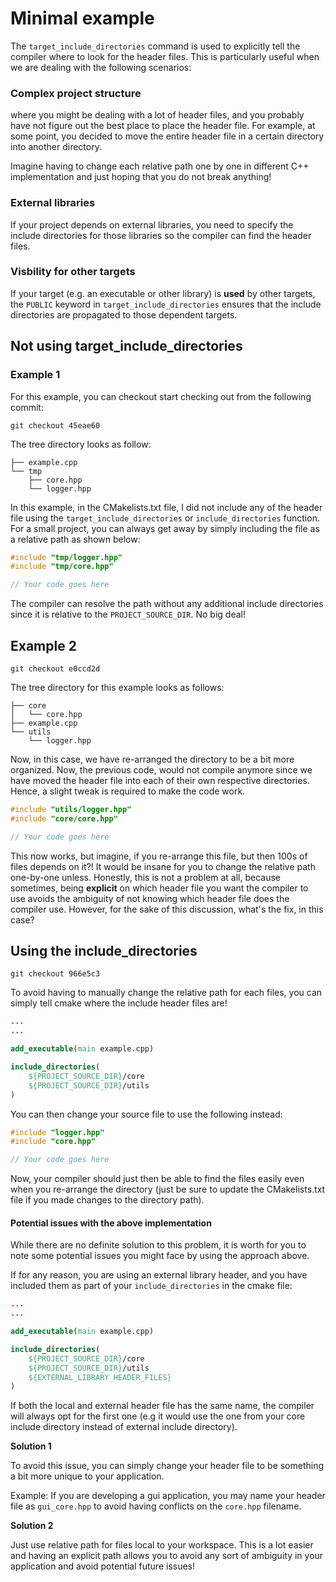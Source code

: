 # Minimal example

The `target_include_directories` command is used to explicitly tell the compiler where to look for the header files. This is particularly useful when we are dealing with the following scenarios:

### Complex project structure
where you might be dealing with a lot of header files, and you probably have not figure out the best place to place the header file. For example, at some point, you decided to move the entire header file in a certain directory into another directory.

Imagine having to change each relative path one by one in different C++ implementation and just hoping that you do not break anything!

### External libraries
If your project depends on external libraries, you need to specify the include directories for those libraries so the compiler can find the header files.

### Visbility for other targets
If your target (e.g. an executable or other library) is **used** by other targets, the `PUBLIC` keyword in `target_include_directories` ensures that the include directories are propagated to those dependent targets.

## Not using target_include_directories

### Example 1
For this example, you can checkout start checking out from the following commit:
```
git checkout 45eae60
```

The tree directory looks as follow:
```shell
├── example.cpp
└── tmp
    ├── core.hpp
    └── logger.hpp
```

In this example, in the CMakelists.txt file, I did not include any of the header file using the `target_include_directories` or `include_directories`
function. For a small project, you can always get away by simply including the file as a relative path as shown below:

```cpp
#include "tmp/logger.hpp"
#include "tmp/core.hpp"

// Your code goes here
```

The compiler can resolve the path without any additional include directories since it is relative to the `PROJECT_SOURCE_DIR`. No big deal!

## Example 2

```shell
git checkout e0ccd2d
```

The tree directory for this example looks as follows:
```shell
├── core
│   └── core.hpp
├── example.cpp
└── utils
    └── logger.hpp
```

Now, in this case, we have re-arranged the directory to be a bit more organized. Now, the previous code, would not compile anymore since we have moved the header file into each of their own respective directories. Hence, a slight tweak is required to make the code work.

```cpp
#include "utils/logger.hpp"
#include "core/core.hpp"

// Your code goes here
```

This now works, but imagine, if you re-arrange this file, but then 100s of files depends on it?! It would be insane for you to change the relative path one-by-one unless. Honestly, this is not a problem at all, because sometimes, being **explicit** on which header file you want the compiler to use avoids the ambiguity of not knowing which header file does the compiler use. However, for the sake of this discussion, what's the fix, in this case?

## Using the include_directories

```shell
git checkout 966e5c3
```

To avoid having to manually change the relative path for each files, you can simply tell cmake where the include header files are!

```cmake
...
...

add_executable(main example.cpp)

include_directories(
    ${PROJECT_SOURCE_DIR}/core
    ${PROJECT_SOURCE_DIR}/utils
)
```

You can then change your source file to use the following instead:
```cpp
#include "logger.hpp"
#include "core.hpp"

// Your code goes here
```

Now, your compiler should just then be able to find the files easily even when you re-arrange the directory (just be sure to update the CMakelists.txt file if you made changes to the directory path).

#### Potential issues with the above implementation

While there are no definite solution to this problem, it is worth for you to note some potential issues you might face by using the approach above.

If for any reason, you are using an external library header, and you have included them as part of your `include_directories` in the cmake file:

```cmake
...
...

add_executable(main example.cpp)

include_directories(
    ${PROJECT_SOURCE_DIR}/core
    ${PROJECT_SOURCE_DIR}/utils
    ${EXTERNAL_LIBRARY_HEADER_FILES}
)
```

If both the local and external header file has the same name, the compiler will always opt for the first one (e.g it would use the one from your core include directory instead of external include directory).

**Solution 1**

To avoid this issue, you can simply change your header file to be something a bit more unique to your application.

Example:
If you are developing a gui application, you may name your header file as `gui_core.hpp` to avoid having conflicts on the `core.hpp` filename.

**Solution 2**

Just use relative path for files local to your workspace. This is a lot easier and having an explicit path allows you to avoid any sort of ambiguity in your application and avoid potential future issues!
